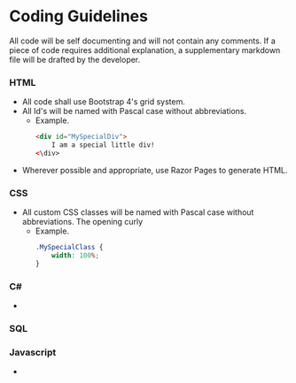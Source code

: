 # **Coding Guidelines**

All code will be self documenting and will not contain any comments. If a piece of code requires additional explanation, a supplementary markdown file will be drafted by the developer.

### HTML
- All code shall use Bootstrap 4's grid system.
- All Id's will be named with Pascal case without abbreviations.
    - Example. 
        ```html
        <div id="MySpecialDiv">
            I am a special little div!
        <\div>
        ```
- Wherever possible and appropriate, use Razor Pages to generate HTML.

### CSS
- All custom CSS classes will be named with Pascal case without abbreviations. The opening curly 
    - Example.
        ```css
        .MySpecialClass {
            width: 100%;
        }
        ```
### C#
- 

### SQL

### Javascript
- 